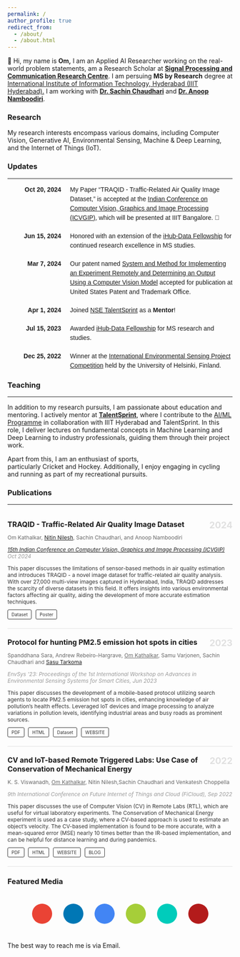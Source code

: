 ```yaml
---
permalink: /
author_profile: true
redirect_from: 
  - /about/
  - /about.html
---
```




👋 Hi, my name is **Om,** I am an Applied AI Researcher working on the real-world problem statements, am a Research Scholar at [**Signal Processing and Communication Research Centre**](https://spcrc.iiit.ac.in). I am persuing **MS by Research** degree at [International Institute of Information Technology, Hyderabad (IIIT Hyderabad).](https://www.iiit.ac.in) I am working with [**Dr. Sachin Chaudhari**](https://faculty.iiit.ac.in/~sachin.c/) and [**Dr. Anoop Namboodiri**](https://faculty.iiit.ac.in/~anoop/).  

### Research

My research interests encompass various domains, including Computer Vision, Generative AI, Environmental Sensing, Machine & Deep Learning, and the Internet of Things (IoT). 

### Updates

---

<style type="text/css">
  .updates-container {
    font-family: Arial, sans-serif;
    max-width: 100%;
    line-height: 1.5;
  }
  .update {
    display: flex;
    align-items: flex-start;
    margin-bottom: 20px;
  }
  .update-date {
    font-weight: bold;
    min-width: 120px; /* Adjusted for better alignment */
    text-align: right; /* Align dates to the right */
    margin-right: 20px; /* Spacing between date and text */
  }
  .update-text {
    text-align: left;
    max-width: 800px; /* Adjusted for a cleaner text layout */
  }
  .highlight {
    font-weight: bold;
  }
  .italic {
    font-style: italic;
  }
</style>

<div class="updates-container">
  <div class="update">
    <div class="update-date">Oct 20, 2024</div>
    <div class="update-text">
      My Paper “TRAQID - Traffic-Related Air Quality Image Dataset,” is accepted at the <a href="https://icvgip.in/">Indian Conference on Computer Vision, Graphics and Image Processing (ICVGIP)</a>, which will be presented at IIIT Bangalore. 🥳
    </div>
  </div>

  <div class="update">
    <div class="update-date">Jun 15, 2024</div>
    <div class="update-text">
      Honored with an extension of the <a href="https://ihub-data.ai/archives/blogs/5998/">iHub-Data Fellowship</a> for continued research excellence in MS studies.
    </div>
  </div>

  <div class="update">
    <div class="update-date">Mar 7, 2024</div>
    <div class="update-text">
      Our patent named <a href="https://patentcenter.uspto.gov/applications/18241852">System and Method for Implementing an Experiment Remotely and Determining an Output Using a Computer Vision Model</a> accepted for publication at United States Patent and Trademark Office.
    </div>
  </div>

  <div class="update">
    <div class="update-date">Apr 1, 2024</div>
    <div class="update-text">
      Joined <a href="https://talentsprint.com">NSE TalentSprint</a> as a <b>Mentor</b>!
    </div>
  </div>

  <div class="update">
    <div class="update-date">Jul 15, 2023</div>
    <div class="update-text">
      Awarded <a href="https://ihub-data.ai/archives/blogs/5998/">iHub-Data Fellowship</a> for MS research and studies.
    </div>
  </div>

  <div class="update">
    <div class="update-date">Dec 25, 2022</div>
    <div class="update-text">
      Winner at the <a href="https://www.helsinki.fi/en/researchgroups/ficore/events-and-activities/environmental-sensing-project-competition-2022">International Environmental Sensing Project Competition</a> held by the University of Helsinki, Finland.
    </div>
  </div>
</div>


### Teaching

---

In addition to my research pursuits, I am passionate about education and mentoring. I actively mentor at [**TalentSprint**](https://talentsprint.com/), where I contribute to the [AI/ML Programme](https://talentsprint.com/course/ai-machine-learning-iiit-hyderabad) in collaboration with IIIT Hyderabad and TalentSprint. In this role, I deliver lectures on fundamental concepts in Machine Learning and Deep Learning to industry professionals, guiding them through their project work.

Apart from this, I am an enthusiast of sports, particularly Cricket and Hockey. Additionally, I enjoy engaging in cycling and running as part of my recreational pursuits.

### Publications

---
<div class="publication">
  <!-- Publication 1 -->
  <div class="publication-item">
    <div class="publication-content">
      <h3 class="publication-title">TRAQID - Traffic-Related Air Quality Image Dataset</h3>
      <p class="publication-authors">
        Om Kathalkar, <a href="https://nitinnilesh.github.io">Nitin Nilesh</a>, Sachin Chaudhari, and Anoop Namboodiri
      </p>
      <p class="publication-details">
        <em><a href="https://icvgip.in/">15th Indian Conference on Computer Vision, Graphics and Image Processing (ICVGIP)</a></em> Oct 2024
      </p>
      <p class="publication-description">
        This paper discusses the limitations of sensor-based methods in air quality estimation and introduces TRAQID - a novel image dataset for traffic-related air quality analysis. With over 27,000 multi-view images captured in Hyderabad, India, TRAQID addresses the scarcity of diverse datasets in this field. It offers insights into various environmental factors affecting air quality, aiding the development of more accurate estimation techniques.
      </p>
      <div class="publication-links">
        <a href="https://github.com/omkathalkar/TRAQID-Traffic-Related-Air-Quality-Image-Dataset" class="button">Dataset</a>
        <a href="https://rndshowcase.iiit.ac.in/tto2024/TTO_website_data/PDF/355.pdf" class="button">Poster</a>
      </div>
      <div class="publication-year">2024</div>
    </div>
  </div>

  <!-- Publication 2 -->
  <div class="publication-item">
    <div class="publication-content">
      <h3 class="publication-title">Protocol for hunting PM2.5 emission hot spots in cities</h3>
      <p class="publication-authors">
        Spanddhana Sara, Andrew Rebeiro-Hargrave, <u>Om Kathalkar</u>, Samu Varjonen, Sachin Chaudhari and <a href="https://scholar.google.com/citations?user=UTRmf5MAAAAJ&hl=en">Sasu Tarkoma</a>
      </p>
      <p class="publication-details">
        <em>EnvSys '23: Proceedings of the 1st International Workshop on Advances in Environmental Sensing Systems for Smart Cities</em>, Jun 2023
      </p>
      <p class="publication-description">
        This paper discusses the development
of a mobile-based protocol utilizing search agents to locate PM2.5 emission hot spots in cities, enhancing knowledge
of air pollution’s health effects. Leveraged IoT devices and image processing to analyze variations in pollution levels,
identifying industrial areas and busy roads as prominent sources.
      </p>
      <div class="publication-links">
        <a href="https://dl.acm.org/doi/pdf/10.1145/3597064.3597322" class="button">PDF</a>
        <a href="https://dl.acm.org/doi/10.1145/3597064.3597322" class="button">HTML</a>
        <a href="https://ieee-dataport.org/documents/airiot-iot-based-air-pollution-monitoring" class="button">Dataset</a>
        <a href="https://spcrc.iiit.ac.in/air/" class="button">WEBSITE</a>
      </div>
      <div class="publication-year">2023</div>
    </div>
  </div>

<!-- Publication 3 -->
  <div class="publication-item">
    <div class="publication-content">
      <h3 class="publication-title">CV and IoT-based Remote Triggered Labs: Use Case of Conservation of Mechanical Energy</h3>
      <p class="publication-authors">
        K. S. Viswanadh, <u>Om Kathalkar</u>, Nitin Nilesh,Sachin Chaudhari and Venkatesh Choppella
      </p>
      <p class="publication-details">
        <em>9th International Conference on Future Internet of Things and Cloud (FiCloud)</em>, Sep 2022
      </p>
      <p class="publication-description">
        This paper discusses the use of Computer Vision (CV) in Remote Labs (RTL), which are useful for virtual laboratory experiments. The Conservation of Mechanical Energy experiment is used as a case study, where a CV-based approach is used to estimate an object’s velocity. The CV-based implementation is found to be more accurate, with a mean-squared error (MSE) nearly 10 times better than the IR-based implementation, and can be helpful for distance learning and during pandemics.
      </p>
      <div class="publication-links">
        <a href="https://ieeexplore.ieee.org/stamp/stamp.jsp?arnumber=9910543" class="button">PDF</a>
        <a href="https://ieeexplore.ieee.org/document/9910543" class="button">HTML</a>
        <a href="https://remote-labs.in" class="button">WEBSITE</a>
        <a href="https://blogs.iiit.ac.in/rtl/" class="button">BLOG</a>
      </div>
      <div class="publication-year">2022</div>
    </div>
  </div>
</div>

<style>
.publication {
  max-width: 800px;
  margin: 0 auto;
}

.publication-item {
  display: flex;
  border-bottom: 1px solid #e0e0e0;
  padding: 20px 0;
  position: relative;
}

.publication-content {
  flex: 1;
}

.publication-title {
  font-size: 16px;
  font-weight: bold;
  margin: 0;
}

.publication-authors {
  font-size: 12px;
  color: #666;
}

.publication-details {
  font-size: 12px;
  font-style: italic;
  color: #999;
}

.publication-description {
  font-size: 12px;
  color: #333;
  margin: 10px 0;
}

.publication-links .button {
  font-size: 10px;
  padding: 4px 8px;
  border: 1px solid #333;
  border-radius: 3px;
  text-decoration: none;
  color: #333;
  margin-right: 5px;
  display: inline-block;
  transition: background 0.3s;
}

.publication-links .button:hover {
  background: #333;
  color: white;
}

.publication-year {
  position: absolute;
  right: 0;
  top: 20px;
  font-size: 20px;
  color: #e0e0e0;
  font-weight: bold;
}
</style>


### Featured Media
<div class="text-center">
  <div class="social-links">
    <a href="mailto:om.kathalkar@research.iiit.ac.in" class="social-link email-icon">
      <i class="fas fa-envelope"></i>
    </a>
    <a href="https://www.linkedin.com/in/om-kathalkar/" class="social-link linkedin-icon">
      <i class="fab fa-linkedin"></i>
    </a>
    <a href="https://scholar.google.com/citations?user=a_lzSPoAAAAJ&hl=en" class="social-link scholar-icon">
      <i class="fas fa-graduation-cap"></i>
    </a>
    <a href="https://orcid.org/0009-0007-0884-715X" class="social-link orcid-icon">
      <i class="fab fa-orcid"></i>
    </a>
    <a href="https://www.researchgate.net/profile/Om-Kathalkar-2" class="social-link researchgate-icon">
      <i class="fab fa-researchgate"></i>
    </a>
    <a href="https://openreview.net/profile?id=~Om_Kathalkar1" class="social-link openreview-icon">
      <i class="fas fa-book-open"></i>
    </a>
  </div>
</div>

<style>
.social-links {
  display: flex;
  justify-content: center;
  flex-wrap: wrap;
  gap: 25px;
  margin-top: 40px;
  margin-bottom: 40px;
}

.social-link {
  display: inline-flex;
  align-items: center;
  justify-content: center;
  width: 45px;
  height: 45px;
  border-radius: 50%;
  text-decoration: none;
  transition: all 0.3s ease;
  font-size: 22px;
}

.social-link:hover {
  transform: translateY(-3px);
  text-decoration: none;
}

/* Email */
.email-icon {
  background: #EA4335;
  color: white;
}

/* LinkedIn */
.linkedin-icon {
  background: #0077B5;
  color: white;
}

/* Google Scholar */
.scholar-icon {
  background: #4285f4;
  color: white;
}

/* ORCID */
.orcid-icon {
  background: #A6CE39;
  color: white;
}

/* ResearchGate */
.researchgate-icon {
  background: #00CCBB;
  color: white;
}

/* OpenReview */
.openreview-icon {
  background: #B31B1B;
  color: white;
}

/* Hover effects */
.social-link:hover {
  box-shadow: 0 5px 15px rgba(0,0,0,0.2);
}
</style>

The best way to reach me is via Email.
